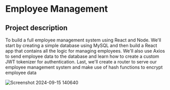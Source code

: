 # Employee Management 

## Project description

To build a full employee management system using React and Node. We'll start by creating a simple database using MySQL and then build a React app that contains all the logic for managing employees. We'll also use Axios to send employee data to the database and learn how to create a custom JWT tokenizer for authentication. Last, we'll create a router to serve our employee management system and make use of hash functions to encrypt employee data

![Screenshot 2024-09-15 140640](https://github.com/user-attachments/assets/86a4e28a-4753-41ee-abc7-dadec214691d)


